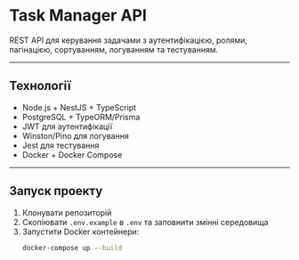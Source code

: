 # Task Manager API

REST API для керування задачами з аутентифікацією, ролями, пагінацією, сортуванням, логуванням та тестуванням.

---

## Технології

- Node.js + NestJS + TypeScript
- PostgreSQL + TypeORM/Prisma
- JWT для аутентифікації
- Winston/Pino для логування
- Jest для тестування
- Docker + Docker Compose

---

## Запуск проекту

1. Клонувати репозиторій
2. Скопіювати `.env.example` в `.env` та заповнити змінні середовища
3. Запустити Docker контейнери:
   ```bash
   docker-compose up --build
